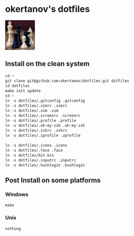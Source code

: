 okertanov's dotfiles
====================

![.face](https://github.com/okertanov/dotfiles/raw/master/.face "My .face file")

Install on the clean system
-----------------------------------
    cd ~
    git clone git@github.com:okertanov/dotfiles.git ditfiles
    cd dotfiles
    make init update
    cd ~
    ln -s dotfiles/.gitconfig .gitconfig
    ln -s dotfiles/.vimrc .vimrc
    ln -s dotfiles/.vim .vim
    ln -s dotfiles/.screenrc .screenrc
    ln -s dotfiles/.profile .profile
    ln -s dotfiles/.oh-my-zsh .oh-my-zsh
    ln -s dotfiles/.zshrc .zshrc
    ln -s dotfiles/.zprofile .zprofile

    ln -s dotfiles/.icons .icons
    ln -s dotfiles/.face .face
    ln -s dotfiles/bin bin
    ln -s dotfiles/.inputrc .inputrc
    ln -s dotfiles/.hushlogin .hushlogin

Post Install on some platforms
------------------------------
### Windows
    make

### Unix
    nothing

